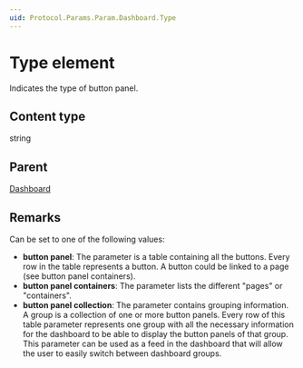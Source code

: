 ```yaml
---
uid: Protocol.Params.Param.Dashboard.Type
---
```


# Type element

Indicates the type of button panel.

## Content type

string

## Parent

[Dashboard](xref:Protocol.Params.Param.Dashboard)

## Remarks

Can be set to one of the following values:

- **button panel**: The parameter is a table containing all the buttons. Every row in the table represents a button. A button could be linked to a page (see button panel containers).
- **button panel containers**: The parameter lists the different "pages" or "containers".
- **button panel collection**: The parameter contains grouping information. A group is a collection of one or more button panels. Every row of this table parameter represents one group with all the necessary information for the dashboard to be able to display the button panels of that group. This parameter can be used as a feed in the dashboard that will allow the user to easily switch between dashboard groups.
